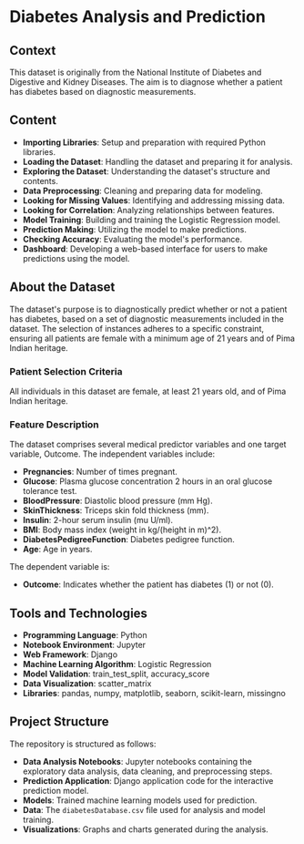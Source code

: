 # Diabetes Analysis and Prediction

## Context
This dataset is originally from the National Institute of Diabetes and Digestive and Kidney Diseases. The aim is to diagnose whether a patient has diabetes based on diagnostic measurements.

## Content
- **Importing Libraries**: Setup and preparation with required Python libraries.
- **Loading the Dataset**: Handling the dataset and preparing it for analysis.
- **Exploring the Dataset**: Understanding the dataset's structure and contents.
- **Data Preprocessing**: Cleaning and preparing data for modeling.
- **Looking for Missing Values**: Identifying and addressing missing data.
- **Looking for Correlation**: Analyzing relationships between features.
- **Model Training**: Building and training the Logistic Regression model.
- **Prediction Making**: Utilizing the model to make predictions.
- **Checking Accuracy**: Evaluating the model's performance.
- **Dashboard**: Developing a web-based interface for users to make predictions using the model.

## About the Dataset
The dataset's purpose is to diagnostically predict whether or not a patient has diabetes, based on a set of diagnostic measurements included in the dataset. The selection of instances adheres to a specific constraint, ensuring all patients are female with a minimum age of 21 years and of Pima Indian heritage.

### Patient Selection Criteria
All individuals in this dataset are female, at least 21 years old, and of Pima Indian heritage.

### Feature Description
The dataset comprises several medical predictor variables and one target variable, Outcome. The independent variables include:
- **Pregnancies**: Number of times pregnant.
- **Glucose**: Plasma glucose concentration 2 hours in an oral glucose tolerance test.
- **BloodPressure**: Diastolic blood pressure (mm Hg).
- **SkinThickness**: Triceps skin fold thickness (mm).
- **Insulin**: 2-hour serum insulin (mu U/ml).
- **BMI**: Body mass index (weight in kg/(height in m)^2).
- **DiabetesPedigreeFunction**: Diabetes pedigree function.
- **Age**: Age in years.
  
The dependent variable is:
- **Outcome**: Indicates whether the patient has diabetes (1) or not (0).

## Tools and Technologies
- **Programming Language**: Python
- **Notebook Environment**: Jupyter
- **Web Framework**: Django
- **Machine Learning Algorithm**: Logistic Regression
- **Model Validation**: train_test_split, accuracy_score
- **Data Visualization**: scatter_matrix
- **Libraries**: pandas, numpy, matplotlib, seaborn, scikit-learn, missingno

## Project Structure
The repository is structured as follows:
- **Data Analysis Notebooks**: Jupyter notebooks containing the exploratory data analysis, data cleaning, and preprocessing steps.
- **Prediction Application**: Django application code for the interactive prediction model.
- **Models**: Trained machine learning models used for prediction.
- **Data**: The `diabetesDatabase.csv` file used for analysis and model training.
- **Visualizations**: Graphs and charts generated during the analysis.



